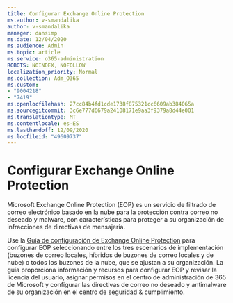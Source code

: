 ```yaml
---
title: Configurar Exchange Online Protection
ms.author: v-smandalika
author: v-smandalika
manager: dansimp
ms.date: 12/04/2020
ms.audience: Admin
ms.topic: article
ms.service: o365-administration
ROBOTS: NOINDEX, NOFOLLOW
localization_priority: Normal
ms.collection: Adm_O365
ms.custom:
- "9004218"
- "7419"
ms.openlocfilehash: 27cc84b4fd1cde1738f875321cc6609ab384065a
ms.sourcegitcommit: 3c6e777d6679a24108171e9aa3f9379a8d44e001
ms.translationtype: MT
ms.contentlocale: es-ES
ms.lasthandoff: 12/09/2020
ms.locfileid: "49609737"
---
```

# <a name="set-up-exchange-online-protection"></a>Configurar Exchange Online Protection

Microsoft Exchange Online Protection (EOP) es un servicio de filtrado de correo electrónico basado en la nube para la protección contra correo no deseado y malware, con características para proteger a su organización de infracciones de directivas de mensajería.

Use la [Guía de configuración de Exchange Online Protection](https://admin.microsoft.com/adminportal/home#/modernonboarding/prepareyourenvironment) para configurar EOP seleccionando entre los tres escenarios de implementación (buzones de correo locales, híbridos de buzones de correo locales y de nube) o todos los buzones de la nube, que se ajustan a su organización. La guía proporciona información y recursos para configurar EOP y revisar la licencia del usuario, asignar permisos en el centro de administración de 365 de Microsoft y configurar las directivas de correo no deseado y antimalware de su organización en el centro de seguridad & cumplimiento.
